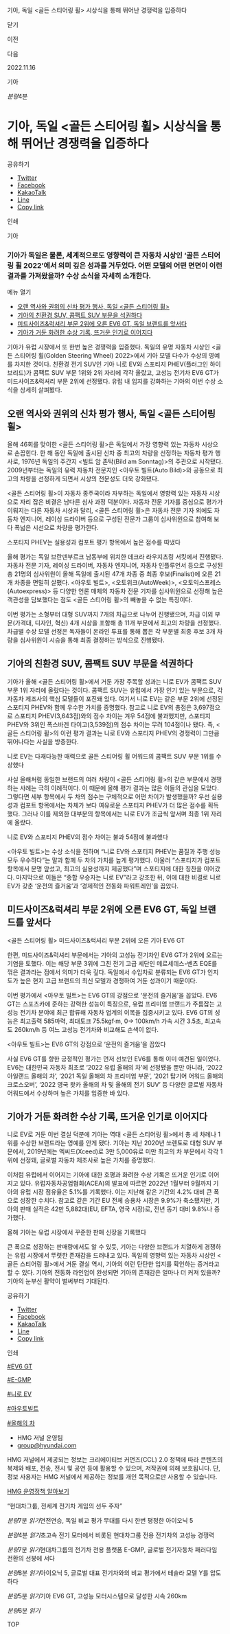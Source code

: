 기아, 독일 <골든 스티어링 휠> 시상식을 통해 뛰어난 경쟁력을 입증하다






닫기

이전

다음

2022.11.16

기아


*분량*4분

# 기아, 독일 <골든 스티어링 휠> 시상식을 통해 뛰어난 경쟁력을 입증하다

공유하기

* [Twitter](# "새창으로 열림")
* [Facebook](# "새창으로 열림")
* [KakaoTalk](# "새창으로 열림")
* [Line](# "새창으로 열림")
* [Copy link](#)

인쇄

기아



### 기아가 독일은 물론, 세계적으로도 영향력이 큰 자동차 시상인 ‘골든 스티어링 휠 2022’에서 의미 깊은 성과를 거두었다. 어떤 모델의 어떤 면면이 이런 결과를 가져왔을까? 수상 소식을 자세히 소개한다.

메뉴 열기

* [오랜 역사와 권위의 신차 평가 행사, 독일 <골든 스티어링 휠>](#target3)
* [기아의 친환경 SUV, 콤팩트 SUV 부문을 석권하다](#target8)
* [미드사이즈&럭셔리 부문 2위에 오른 EV6 GT, 독일 브랜드를 앞서다](#target13)
* [기아가 거둔 화려한 수상 기록, 뜨거운 인기로 이어지다](#target17)




기아가 유럽 시장에서 또 한번 높은 경쟁력을 입증했다. 독일의 유명 자동차 시상인 <골든 스티어링 휠(Golden Steering Wheel) 2022>에서 기아 모델 다수가 수상의 영예를 차지한 것이다. 친환경 전기 SUV인 기아 니로 EV와 스포티지 PHEV(플러그인 하이브리드)가 콤팩트 SUV 부문 1위와 2위 자리에 각각 올랐고, 고성능 전기차 EV6 GT가 미드사이즈&럭셔리 부문 2위에 선정됐다. 유럽 내 입지를 강화하는 기아의 이번 수상 소식을 상세히 살펴봤다.

## 오랜 역사와 권위의 신차 평가 행사, 독일 <골든 스티어링 휠>

올해 46회를 맞이한 <골든 스티어링 휠>은 독일에서 가장 영향력 있는 자동차 시상으로 손꼽힌다. 한 해 동안 독일에 출시된 신차 중 최고의 차량을 선정하는 자동차 평가 행사로, 1976년 독일의 주간지 <빌트 암 존탁(Bild am Sonntag)>의 주관으로 시작됐다. 2009년부터는 독일의 유력 자동차 전문지인 <아우토 빌트(Auto Bild)>와 공동으로 최고의 차량을 선정하게 되면서 시상의 전문성도 더욱 강화됐다.

<골든 스티어링 휠>이 자동차 종주국이라 자부하는 독일에서 영향력 있는 자동차 시상으로 자리 잡은 비결은 남다른 심사 과정 덕분이다. 자동차 전문 기자를 중심으로 평가가 이뤄지는 다른 자동차 시상과 달리, <골든 스티어링 휠>은 자동차 전문 기자 외에도 자동차 엔지니어, 레이싱 드라이버 등으로 구성된 전문가 그룹이 심사위원으로 참여해 보다 폭넓은 시선으로 차량을 평가한다.

스포티지 PHEV는 실용성과 컴포트 평가 항목에서 높은 점수를 따냈다

올해 평가는 독일 브란덴부르크 남동부에 위치한 데크라 라우지츠링 서킷에서 진행됐다. 자동차 전문 기자, 레이싱 드라이버, 자동차 엔지니어, 자동차 인플루언서 등으로 구성된 총 21명의 심사위원이 올해 독일에 출시된 47개 차종 중 최종 후보(Finalist)에 오른 21개 차종을 면밀히 살폈다. <아우토 빌트>, <오토위크(AutoWeek)>, <오토익스프레스(Autoexpress)> 등 다양한 언론 매체의 자동차 전문 기자를 심사위원으로 선정해 높은 객관성을 담보했다는 점도 <골든 스티어링 휠>의 빼놓을 수 없는 특징이다.

이번 평가는 소형부터 대형 SUV까지 7개의 차급으로 나누어 진행됐으며, 차급 이외 부문(가격대, 디자인, 혁신) 4개 시상을 포함해 총 11개 부문에서 최고의 차량을 선정했다. 차급별 수상 모델 선정은 독자들이 온라인 투표를 통해 뽑은 각 부문별 최종 후보 3개 차량을 심사위원이 시승을 통해 최종 결정하는 방식으로 진행됐다.

## 기아의 친환경 SUV, 콤팩트 SUV 부문을 석권하다




기아가 올해 <골든 스티어링 휠>에서 거둔 가장 주목할 성과는 니로 EV가 콤팩트 SUV 부문 1위 자리에 올랐다는 것이다. 콤팩트 SUV는 유럽에서 가장 인기 있는 부문으로, 각 자동차 제조사의 핵심 모델들이 포진돼 있다. 여기서 니로 EV는 같은 부문 2위에 선정된 스포티지 PHEV와 함께 우수한 가치를 증명했다. 참고로 니로 EV의 총점은 3,697점으로 스포티지 PHEV(3,643점)와의 점수 차이는 겨우 54점에 불과했지만, 스포티지 PHEV와 3위인 폭스바겐 타이고(3,539점)의 점수 차이는 무려 104점이나 됐다. 즉, <골든 스티어링 휠>의 이런 평가 결과는 니로 EV와 스포티지 PHEV의 경쟁력이 그만큼 뛰어나다는 사실을 방증한다.

니로 EV는 다재다능한 매력으로 골든 스티어링 휠 어워드의 콤팩트 SUV 부문 1위를 수상했다

사실 올해처럼 동일한 브랜드의 여러 차량이 <골든 스티어링 휠>의 같은 부문에서 경쟁하는 사례는 극히 이례적이다. 이 때문에 올해 평가 결과는 많은 이들의 관심을 모았다. 그렇다면 세부 항목에서 두 차의 점수는 구체적으로 어떤 차이가 발생했을까? 우선 실용성과 컴포트 항목에서는 차체가 보다 여유로운 스포티지 PHEV가 더 많은 점수를 획득했다. 그러나 이를 제외한 대부분의 항목에서는 니로 EV가 조금씩 앞서며 최종 1위 자리에 올랐다.

니로 EV와 스포티지 PHEV의 점수 차이는 불과 54점에 불과했다

<아우토 빌트>는 수상 소식을 전하며 “니로 EV와 스포티지 PHEV는 품질과 주행 성능 모두 우수하다”는 말과 함께 두 차의 가치를 높게 평가했다. 아울러 “스포티지가 컴포트 항목에서 분명 앞섰고, 최고의 실용성까지 제공했다”며 스포티지에 대한 칭찬을 이어갔다. 마지막으로 이들은 “종합 우승자는 니로 EV”라고 강조한 뒤, 이에 대한 비결로 니로 EV가 갖춘 ‘운전의 즐거움’과 ‘경제적인 전동화 파워트레인’을 꼽았다.

## 미드사이즈&럭셔리 부문 2위에 오른 EV6 GT, 독일 브랜드를 앞서다



<골든 스티어링 휠> 미드사이즈&럭셔리 부문 2위에 오른 기아 EV6 GT

한편, 미드사이즈&럭셔리 부문에서는 기아의 고성능 전기차인 EV6 GT가 2위에 오르는 기염을 토했다. 이는 해당 부문 3위에 그친 전기 고급 세단인 메르세데스-벤츠 EQE를 꺾은 결과라는 점에서 의미가 더욱 깊다. 독일에서 수입차로 분류되는 EV6 GT가 인지도가 높은 현지 고급 브랜드의 최신 모델과 경쟁하여 거둔 성과이기 때문이다.

이번 평가에서 <아우토 빌트>는 EV6 GT의 강점으로 ‘운전의 즐거움’을 꼽았다. EV6 GT는 스포츠카에 준하는 강력한 성능이 특징으로, 유럽 프리미엄 브랜드가 주름잡는 고성능 전기차 분야에 최근 합류해 자동차 업계의 이목을 집중시키고 있다. EV6 GT의 성능은 최고출력 585마력, 최대토크 75.5kgf·m, 0→ 100km/h 가속 시간 3.5초, 최고속도 260km/h 등 여느 고성능 전기차와 비교해도 손색이 없다.

<아우토 빌트>는 EV6 GT의 강점으로 ‘운전의 즐거움’을 꼽았다

사실 EV6 GT를 향한 긍정적인 평가는 먼저 선보인 EV6를 통해 이미 예견된 일이었다. EV6는 대한민국 자동차 최초로 ‘2022 유럽 올해의 차’에 선정됐을 뿐만 아니라, ‘2022 아일랜드 올해의 차’, ‘2021 독일 올해의 차 프리미엄 부문’, ‘2021 탑기어 어워드 올해의 크로스오버’, ‘2022 영국 왓카 올해의 차 및 올해의 전기 SUV’ 등 다양한 글로벌 자동차 어워드에서 수상하며 높은 가치를 입증한 바 있다.

## 기아가 거둔 화려한 수상 기록, 뜨거운 인기로 이어지다



니로 EV로 거둔 이번 결실 덕분에 기아는 역대 <골든 스티어링 휠>에서 총 세 차례나 1위를 수상한 브랜드라는 영예를 안게 됐다. 기아는 지난 2020년 쏘렌토로 대형 SUV 부문에서, 2019년에는 엑씨드(Xceed)로 3만 5,000유로 미만 최고의 차 부문에서 각각 1위에 선정돼, 글로벌 자동차 제조사로 높은 가치를 증명했다.

이처럼 유럽에서 이어지는 기아에 대한 호평과 화려한 수상 기록은 뜨거운 인기로 이어지고 있다. 유럽자동차공업협회(ACEA)의 발표에 따르면 2022년 1월부터 9월까지 기아의 유럽 시장 점유율은 5.1%를 기록했다. 이는 지난해 같은 기간의 4.2% 대비 큰 폭으로 성장한 수치다. 참고로 같은 기간 EU 전체 승용차 시장은 9.9%가 축소됐지만, 기아의 판매 실적은 42만 5,882대(EU, EFTA, 영국 시장)로, 전년 동기 대비 9.8%나 증가했다.

올해 기아는 유럽 시장에서 꾸준한 판매 신장을 기록했다

큰 폭으로 성장하는 판매량에서도 알 수 있듯, 기아는 다양한 브랜드가 치열하게 경쟁하는 유럽 시장에서 뚜렷한 존재감을 드러내고 있다. 독일의 영향력 있는 자동차 시상인 <골든 스티어링 휠>에서 거둔 결실 역시, 기아의 이런 탄탄한 입지를 확인하는 증거라고 할 수 있다. 기아의 전동화 라인업이 완성되면 기아의 존재감은 얼마나 더 커져 있을까? 기아의 눈부신 활약이 벌써부터 기대된다.



공유하기

* [Twitter](# "새창으로 열림")
* [Facebook](# "새창으로 열림")
* [KakaoTalk](# "새창으로 열림")
* [Line](# "새창으로 열림")
* [Copy link](#)

인쇄

[#EV6 GT](/tag/1784)

[#E-GMP](/tag/1071)

[#니로 EV](/tag/961)

[#아우토빌트](/tag/2080)

[#올해의 차](/tag/1592)



* HMG 저널 운영팀
* [group@hyundai.com](mailto:group@hyundai.com)

HMG 저널에서 제공되는 정보는 크리에이티브 커먼즈(CCL) 2.0 정책에 따라 콘텐츠의 복제와 배포, 전송, 전시 및 공연 등에 활용할 수 있으며, 저작권에 의해 보호됩니다.
단, 정보 사용자는 HMG 저널에서 제공하는 정보를 개인 목적으로만 사용할 수 있습니다.

[HMG 운영정책 알아보기](/footer/operationRegist)

“현대차그룹, 전세계 전기차 게임의 선두 주자”

*분량*7분 *읽기*연전연승, 독일 비교 평가 무대를 다시 한번 평정한 아이오닉 5

*분량*4분 *읽기*초고속 전기 모터에서 비롯된 현대차그룹 전용 전기차의 고성능 경쟁력

*분량*7분 *읽기*현대차그룹의 전기차 전용 플랫폼 E-GMP, 글로벌 전기자동차 패러다임 전환의 선봉에 서다

*분량*8분 *읽기*아이오닉 5, 글로벌 대표 전기차와의 비교 평가에서 테슬라 모델 Y를 압도하다

*분량*5분 *읽기*기아 EV6 GT, 고성능 모터시스템으로 달성한 시속 260km

*분량*6분 *읽기*

TOP